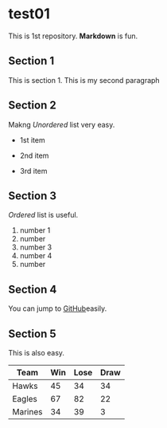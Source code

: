 # test01
 
This is 1st repository.
**Markdown** is fun.

## Section 1
This is section 1.
This is my second paragraph

## Section 2
Makng *Unordered* list very easy.

* 1st item
+ 2nd item
* 3rd item

## Section 3
*Ordered* list is  useful.

1. number 1
1. number 
2. number 3
7. number 4
1. number 

## Section 4

You can jump to [GitHub](http://github.com)easily.

## Section 5

This is also easy.

|Team|Win|Lose|Draw|
|----|---|----|----|
|Hawks|45|34|34|
|Eagles|  67|82|22|
|Marines|34|   39|3|
